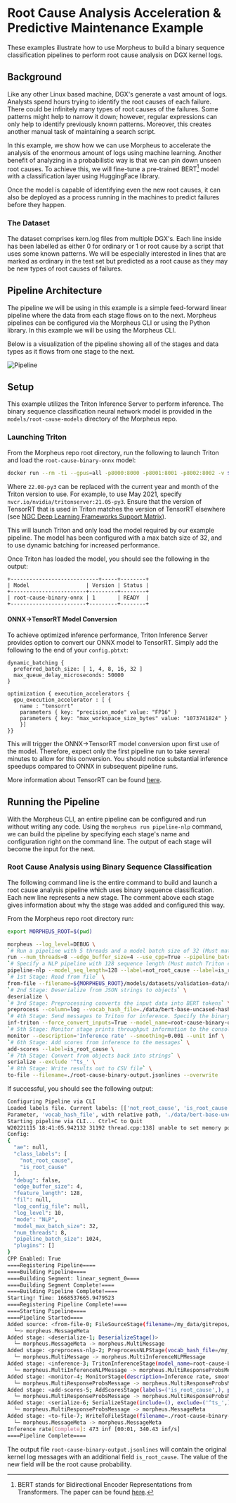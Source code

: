 <!--
SPDX-FileCopyrightText: Copyright (c) 2021-2022, NVIDIA CORPORATION & AFFILIATES. All rights reserved.
SPDX-License-Identifier: Apache-2.0

Licensed under the Apache License, Version 2.0 (the "License");
you may not use this file except in compliance with the License.
You may obtain a copy of the License at

http://www.apache.org/licenses/LICENSE-2.0

Unless required by applicable law or agreed to in writing, software
distributed under the License is distributed on an "AS IS" BASIS,
WITHOUT WARRANTIES OR CONDITIONS OF ANY KIND, either express or implied.
See the License for the specific language governing permissions and
limitations under the License.
-->

# Root Cause Analysis Acceleration & Predictive Maintenance Example

These examples illustrate how to use Morpheus to build a binary sequence classification pipelines to perform root cause analysis on DGX kernel logs.

## Background

Like any other Linux based machine, DGX's generate a vast amount of logs. Analysts spend hours trying to identify the root causes of each failure. There could be infinitely many types of root causes of the failures. Some patterns might help to narrow it down; however, regular expressions can only help to identify previously known patterns. Moreover, this creates another manual task of maintaining a search script.

In this example, we show how we can use Morpheus to accelerate the analysis of the enormous amount of logs using machine learning. Another benefit of analyzing in a probabilistic way is that we can pin down unseen root causes. To achieve this, we will fine-tune a pre-trained BERT[^1] model with a classification layer using HuggingFace library.

Once the model is capable of identifying even the new root causes, it can also be deployed as a process running in the machines to predict failures before they happen.

[^1]: BERT stands for Bidirectional Encoder Representations from Transformers. The paper can be found [here](https://arxiv.org/pdf/1810.04805.pdf).

### The Dataset

The dataset comprises kern.log files from multiple DGX's. Each line inside has been labelled as either 0 for ordinary or 1 or root cause by a script that uses some known patterns. We will be especially interested in lines that are marked as ordinary in the test set but predicted as a root cause as they may be new types of root causes of failures.

## Pipeline Architecture

The pipeline we will be using in this example is a simple feed-forward linear pipeline where the data from each stage flows on to the next. Morpheus pipelines can be configured via the Morpheus CLI or using the Python library. In this example we will be using the Morpheus CLI.

Below is a visualization of the pipeline showing all of the stages and data types as it flows from one stage to the next.

![Pipeline](pipeline.png)


## Setup

This example utilizes the Triton Inference Server to perform inference. The binary sequence classification neural network model is provided in the `models/root-cause-models` directory of the Morpheus repo.

### Launching Triton

From the Morpheus repo root directory, run the following to launch Triton and load the `root-cause-binary-onnx` model:

```bash
docker run --rm -ti --gpus=all -p8000:8000 -p8001:8001 -p8002:8002 -v $PWD/models:/models nvcr.io/nvidia/tritonserver:22.08-py3 tritonserver --model-repository=/models/triton-model-repo --exit-on-error=false --model-control-mode=explicit --load-model root-cause-binary-onnx
```

Where `22.08-py3` can be replaced with the current year and month of the Triton version to use. For example, to use May 2021, specify `nvcr.io/nvidia/tritonserver:21.05-py3`. Ensure that the version of TensorRT that is used in Triton matches the version of TensorRT elsewhere (see [NGC Deep Learning Frameworks Support Matrix](https://docs.nvidia.com/deeplearning/frameworks/support-matrix/index.html)).

This will launch Triton and only load the model required by our example pipeline. The model has been configured with a max batch size of 32, and to use dynamic batching for increased performance.

Once Triton has loaded the model, you should see the following in the output:

```
+----------------------------+-----+--------+
| Model                  | Version | Status |
+------------------------+---------+--------+
| root-cause-binary-onnx | 1       | READY  |
+------------------------+---------+--------+

```

#### ONNX->TensorRT Model Conversion

To achieve optimized inference performance, Triton Inference Server provides option to convert our ONNX model to TensorRT. Simply add the following to the end of your `config.pbtxt`:
```
dynamic_batching {
  preferred_batch_size: [ 1, 4, 8, 16, 32 ]
  max_queue_delay_microseconds: 50000
}

optimization { execution_accelerators {
  gpu_execution_accelerator : [ {
    name : "tensorrt"
    parameters { key: "precision_mode" value: "FP16" }
    parameters { key: "max_workspace_size_bytes" value: "1073741824" }
    }]
}}
```
This will trigger the ONNX->TensorRT model conversion upon first use of the model. Therefore, expect only the first pipeline run to take several minutes to allow for this conversion. You should notice substantial inference speedups compared to ONNX in subsequent pipeline runs.

More information about TensorRT can be found [here](https://developer.nvidia.com/tensorrt).

## Running the Pipeline

With the Morpheus CLI, an entire pipeline can be configured and run without writing any code. Using the `morpheus run pipeline-nlp` command, we can build the pipeline by specifying each stage's name and configuration right on the command line. The output of each stage will become the input for the next.

### Root Cause Analysis using Binary Sequence Classification

The following command line is the entire command to build and launch a root cause analysis pipeline which uses binary sequence classification. Each new line represents a new stage. The comment above each stage gives information about why the stage was added and configured this way.

From the Morpheus repo root directory run:

```bash
export MORPHEUS_ROOT=$(pwd)
```

```bash
morpheus --log_level=DEBUG \
`# Run a pipeline with 5 threads and a model batch size of 32 (Must match Triton config)` \
run --num_threads=8 --edge_buffer_size=4 --use_cpp=True --pipeline_batch_size=1024 --model_max_batch_size=32 \
`# Specify a NLP pipeline with 128 sequence length (Must match Triton config)` \
pipeline-nlp --model_seq_length=128 --label=not_root_cause --label=is_root_cause \
`# 1st Stage: Read from file` \
from-file --filename=${MORPHEUS_ROOT}/models/datasets/validation-data/root-cause-validation-data-input.jsonlines \
`# 2nd Stage: Deserialize from JSON strings to objects` \
deserialize \
`# 3rd Stage: Preprocessing converts the input data into BERT tokens` \
preprocess --column=log --vocab_hash_file=./data/bert-base-uncased-hash.txt --truncation=True --do_lower_case=True --add_special_tokens=False \
`# 4th Stage: Send messages to Triton for inference. Specify the binary model loaded in Setup` \
inf-triton --force_convert_inputs=True --model_name=root-cause-binary-onnx --server_url=localhost:8001 \
`# 5th Stage: Monitor stage prints throughput information to the console` \
monitor --description='Inference rate' --smoothing=0.001 --unit inf \
`# 6th Stage: Add scores from inference to the messages` \
add-scores --label=is_root_cause \
`# 7th Stage: Convert from objects back into strings` \
serialize --exclude '^ts_' \
`# 8th Stage: Write results out to CSV file` \
to-file --filename=./root-cause-binary-output.jsonlines --overwrite
```

If successful, you should see the following output:

```bash
Configuring Pipeline via CLI
Loaded labels file. Current labels: [['not_root_cause', 'is_root_cause']]
Parameter, 'vocab_hash_file', with relative path, './data/bert-base-uncased-hash.txt', does not exist. Using package relative location: '/my_data/gitrepos/efajardo-nv/Morpheus/morpheus/./data/bert-base-uncased-hash.txt'
Starting pipeline via CLI... Ctrl+C to Quit
W20221115 18:41:05.942132 31192 thread.cpp:138] unable to set memory policy - if using docker use: --cap-add=sys_nice to allow membind
Config: 
{
  "ae": null,
  "class_labels": [
    "not_root_cause",
    "is_root_cause"
  ],
  "debug": false,
  "edge_buffer_size": 4,
  "feature_length": 128,
  "fil": null,
  "log_config_file": null,
  "log_level": 10,
  "mode": "NLP",
  "model_max_batch_size": 32,
  "num_threads": 8,
  "pipeline_batch_size": 1024,
  "plugins": []
}
CPP Enabled: True
====Registering Pipeline====
====Building Pipeline====
====Building Segment: linear_segment_0====
====Building Segment Complete!====
====Building Pipeline Complete!====
Starting! Time: 1668537665.9479523
====Registering Pipeline Complete!====
====Starting Pipeline====             
====Pipeline Started====              
Added source: <from-file-0; FileSourceStage(filename=/my_data/gitrepos/efajardo-nv/Morpheus/models/datasets/validation-data/root-cause-validation-data-input.jsonlines, iterative=False, file_type=FileTypes.Auto, repeat=1, filter_null=True, cudf_kwargs=None)>
  └─> morpheus.MessageMeta
Added stage: <deserialize-1; DeserializeStage()>
  └─ morpheus.MessageMeta -> morpheus.MultiMessage
Added stage: <preprocess-nlp-2; PreprocessNLPStage(vocab_hash_file=/my_data/gitrepos/efajardo-nv/Morpheus/morpheus/data/bert-base-uncased-hash.txt, truncation=True, do_lower_case=True, add_special_tokens=False, stride=-1, column=log)>
  └─ morpheus.MultiMessage -> morpheus.MultiInferenceNLPMessage
Added stage: <inference-3; TritonInferenceStage(model_name=root-cause-binary-onnx, server_url=localhost:8001, force_convert_inputs=True, use_shared_memory=False)>
  └─ morpheus.MultiInferenceNLPMessage -> morpheus.MultiResponseProbsMessage
Added stage: <monitor-4; MonitorStage(description=Inference rate, smoothing=0.001, unit=inf, delayed_start=False, determine_count_fn=None)>
  └─ morpheus.MultiResponseProbsMessage -> morpheus.MultiResponseProbsMessage
Added stage: <add-scores-5; AddScoresStage(labels=('is_root_cause',), prefix=)>
  └─ morpheus.MultiResponseProbsMessage -> morpheus.MultiResponseProbsMessage
Added stage: <serialize-6; SerializeStage(include=(), exclude=('^ts_',), fixed_columns=True)>
  └─ morpheus.MultiResponseProbsMessage -> morpheus.MessageMeta
Added stage: <to-file-7; WriteToFileStage(filename=./root-cause-binary-output.jsonlines, overwrite=True, file_type=FileTypes.Auto, include_index_col=True)>
  └─ morpheus.MessageMeta -> morpheus.MessageMeta
Inference rate[Complete]: 473 inf [00:01, 340.43 inf/s]
====Pipeline Complete====
```

The output file `root-cause-binary-output.jsonlines` will contain the original kernel log messages with an additional field `is_root_cause`. The value of the new field will be the root cause probability.


